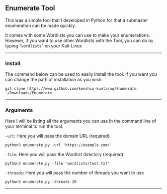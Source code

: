 ## Enumerate Tool

This was a simple tool that I developed in Python for 
that a submaster enumeration can be made quickly.

It comes with some Wordlists you can use to make your
enumerations. However, if you want to use other Wordlists with the 
Tool, you can do by typing "`wordlists`" on your Kali-Linux

--- 

### Install

The command below can be used to easily install the tool.
If you want you can change the path of installation as you wish

```
git clone https://www.github.com/kenshin-kuntarou/Enumerate ~/Downloads/Enumerate
```
---

### Arguments

Here I will be listing all the arguments you can use
In the command line of your terminal to run the tool.

`-url`: Here you will pass the domain URL (required)
```
python3 enumerate.py -url 'https://exemplo.com/' 
```

`-file`: Here you will pass the Wordlist directory (required)

```
python3 enumerate.py -file 'wordlists/test.txt'
```

`-threads`: Here you will pass the number of threads you want to use

```
python3 enumerate.py -threads 20
```

---
